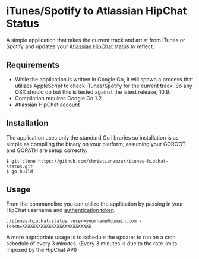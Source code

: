 # iTunes/Spotify to Atlassian HipChat Status

A simple application that takes the current track and artist from iTunes or Spotify and updates your [Atlassian HipChat](https://www.atlassian.com/software/hipchat) status to reflect.

## Requirements

- While the application is written in Google Go, it will spawn a process that utilizes AppleScript to check iTunes/Spotify for the current track. So any OSX should do but this is tested against the latest release, 10.9.
- Compilation requires Google Go 1.2
- Atlassian HipChat account

## Installation

The application uses only the standard Go libraries so installation is as simple as compiling the binary on your platform; assuming your GOROOT and GOPATH are setup correctly.

```
$ git clone https://github.com/christianvozar/itunes-hipchat-status.git
$ go build
```

## Usage

From the commandline you can utilize the application by passing in your HipChat username and [authentication token](https://www.hipchat.com/docs/apiv2/auth).
```
./itunes-hipchat-status -user=yourname@domain.com -token=XXXXXXXXXXXXXXXXXXXXXXXXXX
```

A more appropriate usage is to schedule the updater to run on a cron schedule of every 3 minutes. (Every 3 minutes is due to the rate limits imposed by the HipChat API)
